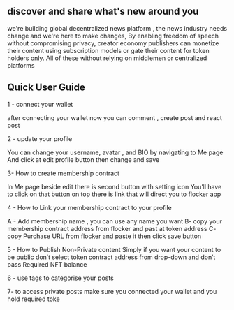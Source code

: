 
## discover  and share  what's  new  around  you

we're  building  global decentralized news platform , the news industry  needs  change  and we're here to  make changes, By enabling freedom of speech without compromising privacy, creator economy publishers can monetize their content using subscription models or gate their content for token holders only.  All of these without relying on middlemen or centralized platforms

## Quick User  Guide

1 -  connect  your  wallet 
 
after connecting  your  wallet  now  you  can  comment , create  post  and  react  post

2 -  update  your  profile

 You  can change your  username, avatar , and BIO  by  navigating  to  Me page  
And  click  at  edit profile button  then change  and  save

3- How to  create  membership contract

In  Me page  beside  edit there  is  second  button  with  setting  icon
 You’ll have  to  click  on  that  button   on  top  there  is  link  that  will direct  you  to  flocker app

4 - How to  Link  your  membership contract  to  your  profile

 A - Add membership  name , you  can  use  any  name  you  want
 B- copy your membership contract address from flocker  and  past  at  token address
 C-  copy  Purchase URL from flocker  and  paste  it  then  click  save  button

5 -  How  to  Publish  Non-Private  content
  Simply  if you  want  your  content  to  be public  don’t  select  token contract address from drop-down   and  don’t  pass Required NFT balance

6 -  use  tags  to  categorise your  posts

7-  to  access private  posts  make  sure  you connected  your  wallet  and  you  hold required toke
